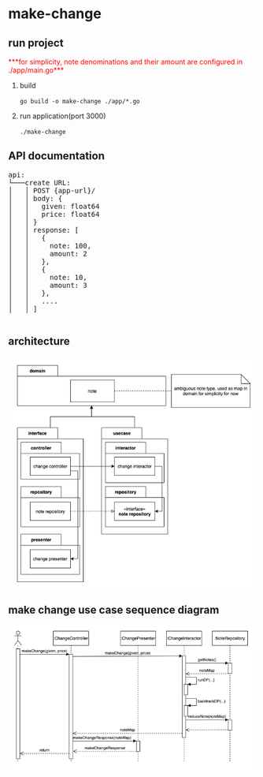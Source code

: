 # make-change
<h2>run project</h2>
<p style="color:red;">***for simplicity, note denominations and their amount are configured in ./app/main.go***<p>
<ol>
  <li>
    <p>build</p>
    <code>go build -o make-change ./app/*.go</code>
  </li>
  <li>
    <p>run application(port 3000)</p>
    <code>./make-change</code>
  </li>
</ol>
<h2>API documentation</h2>
<pre>
api:
└───create URL:
│   │ POST {app-url}/
│   │ body: {
│   │   given: float64
│   │   price: float64
│   │ }
│   │ response: [
│   │   {
│   │     note: 100,
│   │     amount: 2
│   │   },
│   │   {
│   │     note: 10,
│   │     amount: 3
│   │   },
│   │   ....
│   │ ]

</pre>
<h2>architecture</h2>
<img src="architecture.png" alt="architecture"/>
<h2>make change use case sequence diagram</h2>
<img src="sequence.png" alt="sequence"/>
